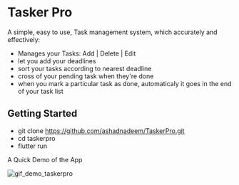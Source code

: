 # Tasker Pro

A simple, easy to use, Task management system, which accurately and effectively:
- Manages your Tasks: Add | Delete | Edit
- let you add your deadlines
- sort your tasks according to nearest deadline
- cross of your pending task when they're done
- when you mark a particular task as done, automaticaly it goes in the end of your task list

## Getting Started
- git clone https://github.com/ashadnadeem/TaskerPro.git
- cd taskerpro
- flutter run

A Quick Demo of the App

![gif_demo_taskerpro](https://user-images.githubusercontent.com/58692788/163362537-a80c6c79-86aa-4989-b179-2254e9f0307e.gif)
